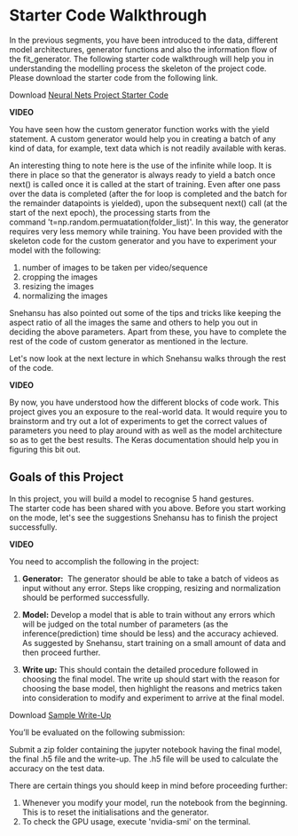 # Starter Code Walkthrough

In the previous segments, you have been introduced to the data, different model architectures, generator functions and also the information flow of the fit_generator. The following starter code walkthrough will help you in understanding the modelling process the skeleton of the project code. Please download the starter code from the following link.

Download [Neural Nets Project Starter Code](Neural_Networks_Project_Gesture_Recognition_Starter_Code.ipynb)

**VIDEO**

You have seen how the custom generator function works with the yield statement. A custom generator would help you in creating a batch of any kind of data, for example, text data which is not readily available with keras.

An interesting thing to note here is the use of the infinite while loop. It is there in place so that the generator is always ready to yield a batch once next() is called once it is called at the start of training. Even after one pass over the data is completed (after the for loop is completed and the batch for the remainder datapoints is yielded), upon the subsequent next() call (at the start of the next epoch), the processing starts from the command 't=np.random.permuatation(folder_list)'. In this way, the generator requires very less memory while training. You have been provided with the skeleton code for the custom generator and you have to experiment your model with the following:

1.  number of images to be taken per video/sequence
2.  cropping the images
3.  resizing the images
4.  normalizing the images

Snehansu has also pointed out some of the tips and tricks like keeping the aspect ratio of all the images the same and others to help you out in deciding the above parameters. Apart from these, you have to complete the rest of the code of custom generator as mentioned in the lecture.

Let's now look at the next lecture in which Snehansu walks through the rest of the code.

**VIDEO**

By now, you have understood how the different blocks of code work. This project gives you an exposure to the real-world data. It would require you to brainstorm and try out a lot of experiments to get the correct values of parameters you need to play around with as well as the model architecture so as to get the best results. The Keras documentation should help you in figuring this bit out.

## **Goals of this Project**

In this project, you will build a model to recognise 5 hand gestures. The starter code has been shared with you above. Before you start working on the mode, let's see the suggestions Snehansu has to finish the project successfully.

**VIDEO**

You need to accomplish the following in the project:

1.  **Generator:**  The generator should be able to take a batch of videos as input without any error. Steps like cropping, resizing and normalization should be performed successfully.
    
2.  **Model:** Develop a model that is able to train without any errors which will be judged on the total number of parameters (as the inference(prediction) time should be less) and the accuracy achieved. As suggested by Snehansu, start training on a small amount of data and then proceed further.
    
3.  **Write up:** This should contain the detailed procedure followed in choosing the final model. The write up should start with the reason for choosing the base model, then highlight the reasons and metrics taken into consideration to modify and experiment to arrive at the final model. 

Download [Sample Write-Up](Sample_Write_Up.docx)

You’ll be evaluated on the following submission:

Submit a zip folder containing the jupyter notebook having the final model, the final .h5 file and the write-up. The .h5 file will be used to calculate the accuracy on the test data.

There are certain things you should keep in mind before proceeding further:

1.  Whenever you modify your model, run the notebook from the beginning. This is to reset the initialisations and the generator.
2.  To check the GPU usage, execute 'nvidia-smi' on the terminal.